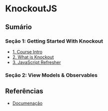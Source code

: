 # KnockoutJS

## Sumário

### Seção 1: Getting Started With Knockout
- [1. Course Intro](./1-Getting-Started-With-Knockout/1-course-intro.md)
- [2. What is Knockout](./1-Getting-Started-With-Knockout/2-what-is-knockout.md)
- [3. JavaScript Refresher](./1-Getting-Started-With-Knockout/3-javascript-refresher.html)

### Seção 2: View Models & Observables

## Referências
- [Documenação](https://knockoutjs.com/documentation/introduction.html)
